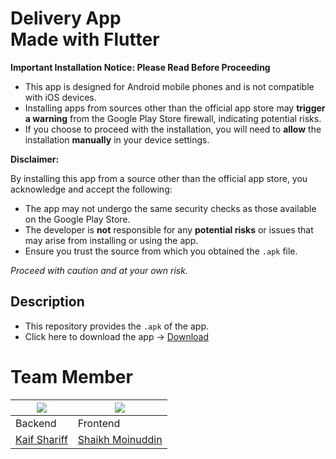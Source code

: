 # Delivery App <br /> Made with Flutter

**Important Installation Notice: Please Read Before Proceeding**

- This app is designed for Android mobile phones and is not compatible with iOS devices.
- Installing apps from sources other than the official app store may __trigger a warning__ from the Google Play Store firewall, indicating potential risks.
- If you choose to proceed with the installation, you will need to __allow__ the installation __manually__ in your device settings.

**Disclaimer:**

By installing this app from a source other than the official app store, you acknowledge and accept the following:
- The app may not undergo the same security checks as those available on the Google Play Store.
- The developer is __not__ responsible for any __potential risks__ or issues that may arise from installing or using the app.
- Ensure you trust the source from which you obtained the `.apk` file.

*Proceed with caution and at your own risk.*

## Description
- This repository provides the `.apk` of the app.
- Click here to download the app -> [Download](https://github.com/KodeInnovate-WorkSpace/delivery-app/blob/main/app.apk)

# Team Member

|[<img src="https://avatars.githubusercontent.com/u/93507427?v=4" style="max-width: 50%; height: auto;"/>](https://github.com/Kaif-Shariff)|[<img src="https://avatars.githubusercontent.com/u/98759447?v=4" style="max-width: 30%; height: auto;"/>](https://github.com/Skmoin5502)|
|---|---|
| Backend | Frontend |
| [Kaif Shariff](https://github.com/Kaif-Shariff) | [Shaikh Moinuddin](https://github.com/Skmoin5502) |
